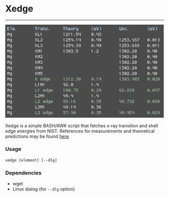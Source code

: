 # Xedge
---
<p align="center">
<img src="output.png"/>
<p/>

Xedge is a simple BASH/AWK script that fetches x-ray transition and shell
edge energies from NIST. References for measurements and theoretical
predictions may be found
[here](https://physics.nist.gov/PhysRefData/XrayTrans/Html/refs.html).

### Usage

```
xedge [element] [--dlg]
```

### Dependencies
* wget
* Linux dialog (for `--dlg` option)
